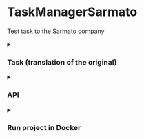# TaskManagerSarmato
Test task to the Sarmato company

<details>
    <summary><h3>Task (translation of the original)</h3></summary>

        Develop a RESTful API for task management. Use the Symfony 6 framework and the MySQL database.

        Description:
        - There are users in the system, each of whom can create, view, update and delete their tasks.
        - The task consists of the following fields: title, description, creation date, completion date, status (completed or not).
        - The system must support the following actions:
            - View a list of all the user's tasks.
            - Creating a new task.
            - View information about the task.
            - Editing a task (changing the title, description, and completion date fields).
            - Deleting a task.
            - Marking the task as completed.

        Requirements:
            - The Symfony 6 framework should be used to create an API.
            - To work with the database, use the Doctrine ORM.
            - Add user authorization using authorization tokens (JWT or other).
            - Error handling and data validation must be implemented.
            - API documentation should be available.

        Results:
            - The source code of the developed API.
            - API documentation (in English) in Markdown format, containing a description of the available routes and request parameters.

        Additional tasks (an advantage):
            - Implement pagination and sorting when requesting a list of tasks.
            - Implement the ability to add comments to tasks.
            - Write unit tests for the created controllers and services.
</details>

<details>
    <summary><h3>API</h3></summary>

Документация к методу `/api/login_check`:

## Аутентификация пользователя

### Описание

Метод `/api/login_check` используется для аутентификации пользователя. Он позволяет проверить учетные данные пользователя и получить токен аутентификации.

### HTTP-запрос

- **Метод:** POST
- **Требуемая аутентификация:** Нет
- **Тип контента:** application/json

#### Тело запроса (Request Body)

- **Обязательно:** Да

Параметры запроса:

1. `email` (string, example: "admin@mail.ru"): Адрес электронной почты пользователя.
2. `password` (string, example: 12345): Пароль пользователя.

Пример тела запроса:

```json
{
  "email": "admin@mail.ru",
  "password": "12345"
}
```

### HTTP-ответы

#### Успешный ответ (200 OK)

- **Тип контента:** application/json

При успешной аутентификации пользователя возвращается токен аутентификации.

Пример успешного ответа:

```json
{
  "token": "eyJ0eXAiOiJKV1QiLCJhbGciOiJSUzI1NiJ9.eyJpYXQiOjE2OTQ5MjU5NTMsImV4cCI6MTY5NDkyOTU1Mywicm9sZXMiOlsiUk9MRV9VU0VSIl0sInVzZXJuYW1lIjoiYWRtaW5AbWFpbC5ydSJ9.FJehkoV6QJP0Ww0l5VE0ts6AKCdumODscYbqvbFZ9b565om2ooD4K9bZqxBv-SlqNCJ1Baz7WO9otOBNwT_M2A72nuZT30RskdZBsTaqP4zu2Fc7I24EFi6XTdwPTCqwQTzNaG3JfQkoU_lDU7HU9WUvtMZB7gK5jdmqCGbitGecF8Cumcs_51i9oU_w4mh7UnWchNsfYeoCneASiILDL-foLB-r0T2wjeXwZKXvp6tPTaBGoI64azSQaInG9dk96UnRAt0mbU5PED0flD-yIVDD9FBG0bSyNkKSGwdYC1BKi5plztulubslaMboNoKmDZJL5pSSaQwq7QDWy0ZzVQ"
}
```

#### Ошибка сервера (500 Internal Server Error)

При возникновении серверной ошибки, будет возвращен статус 500.

### Пример использования

```shell
curl -X POST http://127.0.0.1:7777/api/login_check -H "Content-Type: application/json" -d '{
  "email": "admin@mail.ru",
  "password": "12345"
}'
```

### Примечание

- Все параметры запроса и ответа должны соответствовать формату JSON.
- Токен аутентификации (`token`) является ключевым элементом для доступа к защищенным ресурсам API. Не передавайте его по незащищенным каналам и не храните в открытом виде на клиентской стороне.

Это описание поможет пользователям вашего API понять, как использовать метод `/api/login_check` для аутентификации. Вы можете дополнить его информацией о возможных ошибках и сценариях использования.

<div>
    <a href="/swagger.json">swagger json</a>
</div>
<div>
    <a href="/swagger.yaml">swagger yaml</a>
</div>




</details>


<details>
    <summary><h3>Run project in Docker</h3></summary>

    1 git clone https://github.com/NikitinUser/TaskManagerSarmato.git

    2 cd TaskManagerSarmato/docker

    3 run and login Docker

    4 sudo docker compose up --build

</details>
